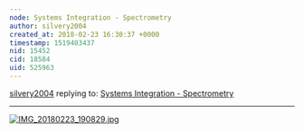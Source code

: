 ```yaml
---
node: Systems Integration - Spectrometry
author: silvery2004
created_at: 2018-02-23 16:30:37 +0000
timestamp: 1519403437
nid: 15452
cid: 18584
uid: 525963
---
```




[silvery2004](../profile/silvery2004) replying to: [Systems Integration - Spectrometry](../notes/31gane/01-02-2018/integration)

----
[![IMG_20180223_190829.jpg](https://publiclab.org/system/images/photos/000/023/704/large/IMG_20180223_190829.jpg)](https://publiclab.org/system/images/photos/000/023/704/original/IMG_20180223_190829.jpg)

